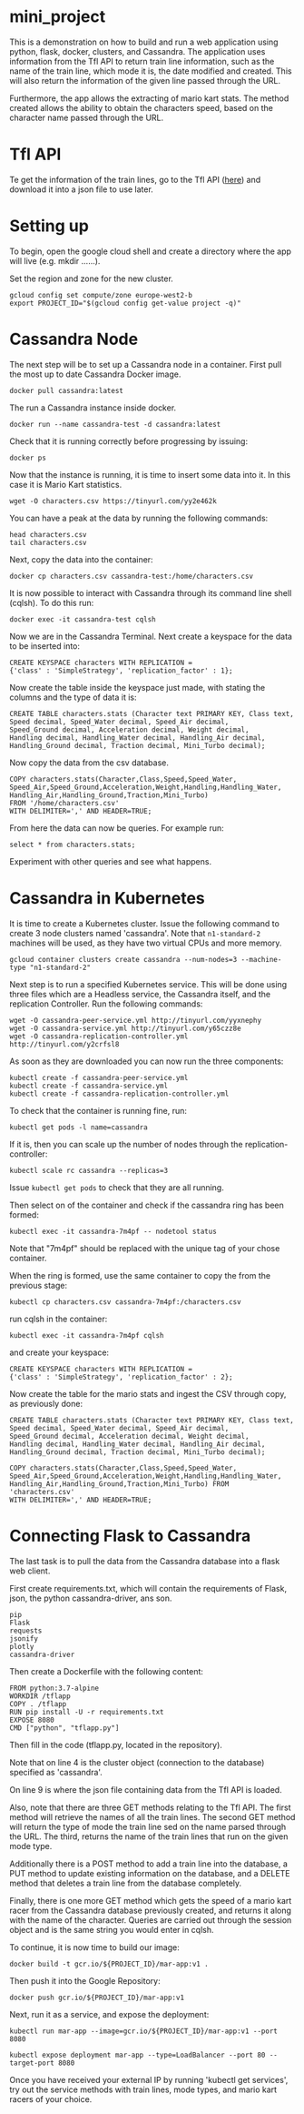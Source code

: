 # mini_project
This is a demonstration on how to build and run a web application using python, flask, docker, clusters, and Cassandra. The application uses information from the Tfl API to return train line information, such as the name of the train line, which mode it is, the date modified and created. This will also return the information of the given line passed through the URL.

Furthermore, the app allows the extracting of mario kart stats. The method created allows the ability to obtain the characters speed, based on the character name passed through the URL.


# Tfl API
Te get the information of the train lines, go to the Tfl API ([here](https://api.tfl.gov.uk/)) and download it into a json file to use later.


# Setting up
To begin, open the google cloud shell and create a directory where the app will live (e.g. mkdir ......).

Set the region and zone for the new cluster. 

```
gcloud config set compute/zone europe-west2-b
export PROJECT_ID="$(gcloud config get-value project -q)"
```
# Cassandra Node
The next step will be to set up a Cassandra node in a container. First pull the most up to date Cassandra Docker image.

```
docker pull cassandra:latest
```

The run a Cassandra instance inside docker.

```
docker run --name cassandra-test -d cassandra:latest
```

Check that it is running correctly before progressing by issuing:

```
docker ps
```

Now that the instance is running, it is time to insert some data into it. In this case it is Mario Kart statistics.

```
wget -O characters.csv https://tinyurl.com/yy2e462k
```

You can have a peak at the data by running the following commands:

```
head characters.csv
tail characters.csv
```

Next, copy the data into the container:

```
docker cp characters.csv cassandra-test:/home/characters.csv
```

It is now possible to interact with Cassandra through its command line shell (cqlsh). To do this run:

```
docker exec -it cassandra-test cqlsh
```

Now we are in the Cassandra Terminal. Next create a keyspace for the data to be inserted into:

```
CREATE KEYSPACE characters WITH REPLICATION =
{'class' : 'SimpleStrategy', 'replication_factor' : 1};
```

Now create the table inside the keyspace just made, with stating the columns and the type of data it is:

```
CREATE TABLE characters.stats (Character text PRIMARY KEY, Class text,
Speed decimal, Speed_Water decimal, Speed_Air decimal,
Speed_Ground decimal, Acceleration decimal, Weight decimal,
Handling decimal, Handling_Water decimal, Handling_Air decimal,
Handling_Ground decimal, Traction decimal, Mini_Turbo decimal);
```

Now copy the data from the csv database.

```
COPY characters.stats(Character,Class,Speed,Speed_Water,
Speed_Air,Speed_Ground,Acceleration,Weight,Handling,Handling_Water,
Handling_Air,Handling_Ground,Traction,Mini_Turbo)
FROM '/home/characters.csv'
WITH DELIMITER=',' AND HEADER=TRUE;
```
From here the data can now be queries. For example run:

```
select * from characters.stats;
```

Experiment with other queries and see what happens.

# Cassandra in Kubernetes
It is time to create a Kubernetes cluster. Issue the following command to create 3 node clusters named 'cassandra'. Note that ```n1-standard-2``` machines will be used, as they have two virtual CPUs and more memory.

```
gcloud container clusters create cassandra --num-nodes=3 --machine-type "n1-standard-2"
```

Next step is to run a specified Kubernetes service. This will be done using three files which are a Headless service, the Cassandra itself, and the replication Controller. Run the following commands:

```
wget -O cassandra-peer-service.yml http://tinyurl.com/yyxnephy
wget -O cassandra-service.yml http://tinyurl.com/y65czz8e
wget -O cassandra-replication-controller.yml http://tinyurl.com/y2crfsl8
```

As soon as they are downloaded you can now run the three components:

```
kubectl create -f cassandra-peer-service.yml
kubectl create -f cassandra-service.yml
kubectl create -f cassandra-replication-controller.yml
```

To check that the container is running fine, run:

```
kubectl get pods -l name=cassandra
```
If it is, then you can scale up the number of nodes through the replication-controller:

```
kubectl scale rc cassandra --replicas=3
```

Issue ```kubectl get pods``` to check that they are all running.

Then select on of the container and check if the cassandra ring has been formed:
```
kubectl exec -it cassandra-7m4pf -- nodetool status
```
Note that "7m4pf" should be replaced with the unique tag of your chose container.

When the ring is formed, use the same container to copy the from the previous stage:
```
kubectl cp characters.csv cassandra-7m4pf:/characters.csv
```
run cqlsh in the container:
```
kubectl exec -it cassandra-7m4pf cqlsh
```
and create your keyspace:
```
CREATE KEYSPACE characters WITH REPLICATION =
{'class' : 'SimpleStrategy', 'replication_factor' : 2};
```

Now create the table for the mario stats and ingest the CSV through copy, as previously done:
```
CREATE TABLE characters.stats (Character text PRIMARY KEY, Class text,
Speed decimal, Speed_Water decimal, Speed_Air decimal,
Speed_Ground decimal, Acceleration decimal, Weight decimal,
Handling decimal, Handling_Water decimal, Handling_Air decimal,
Handling_Ground decimal, Traction decimal, Mini_Turbo decimal);

COPY characters.stats(Character,Class,Speed,Speed_Water,
Speed_Air,Speed_Ground,Acceleration,Weight,Handling,Handling_Water,
Handling_Air,Handling_Ground,Traction,Mini_Turbo) FROM 'characters.csv'
WITH DELIMITER=',' AND HEADER=TRUE;
```

# Connecting Flask to Cassandra
The last task is to pull the data from the Cassandra database into a flask web client.

First create requirements.txt, which will contain the requirements of Flask, json, the python cassandra-driver, ans son.
```
pip
Flask
requests
jsonify
plotly
cassandra-driver
```

Then create a Dockerfile with the following content:
```
FROM python:3.7-alpine
WORKDIR /tflapp
COPY . /tflapp 
RUN pip install -U -r requirements.txt
EXPOSE 8080
CMD ["python", "tflapp.py"]
```

Then fill in the code (tflapp.py, located in the repository).


Note that on line 4 is the cluster object (connection to the database) specified as 'cassandra'.

On line 9 is where the json file containing data from the Tfl API is loaded.

Also, note that there are three GET methods relating to the Tfl API. The first method will retrieve the names of all the train lines. The second GET method will return the type of mode the train line sed on the name parsed through the URL. The third, returns the name of the train lines that run on the given mode type.

Additionally there is a POST method to add a train line into the database, a PUT method to update existing information on the database, and a DELETE method that deletes a train line from the database completely.

Finally, there is one more GET method which gets the speed of a mario kart racer from the Cassandra database previously created, and returns it along with the name of the character. Queries are carried out through the session object and is the same string you would enter in cqlsh.

To continue, it is now time to build our image:
```
docker build -t gcr.io/${PROJECT_ID}/mar-app:v1 .
```

Then push it into the Google Repository:
```
docker push gcr.io/${PROJECT_ID}/mar-app:v1
```

Next, run it as a service, and expose the deployment:
```
kubectl run mar-app --image=gcr.io/${PROJECT_ID}/mar-app:v1 --port 8080

kubectl expose deployment mar-app --type=LoadBalancer --port 80 --target-port 8080
```

Once you have received your external IP by running 'kubectl get services', try out the service methods with train lines, mode types, and mario kart racers of your choice.

